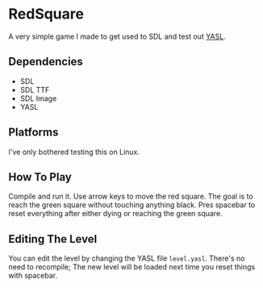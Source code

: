 # RedSquare
A very simple game I made to get used to SDL and test out [YASL](https://github.com/yasl-lang/yasl).

## Dependencies
- SDL
- SDL TTF
- SDL Image
- YASL

## Platforms
I've only bothered testing this on Linux.

## How To Play
Compile and run it. Use arrow keys to move the red square. 
The goal is to reach the green square without touching anything black.
Pres spacebar to reset everything after either dying or reaching the green square.

## Editing The Level
You can edit the level by changing the YASL file `level.yasl`. There's no need to recompile;
The new level will be loaded next time you reset things with spacebar.
